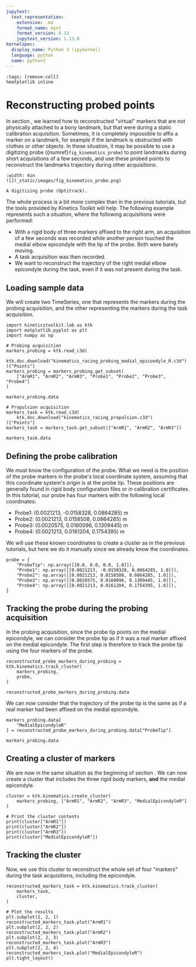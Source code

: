 ```yaml
---
jupytext:
  text_representation:
    extension: .md
    format_name: myst
    format_version: 0.13
    jupytext_version: 1.13.8
kernelspec:
  display_name: Python 3 (ipykernel)
  language: python
  name: python3
---
```


```{code-cell} ipython3
:tags: [remove-cell]
%matplotlib inline
```

# Reconstructing probed points

In section [](kinematics_reconstructing_removed_markers.md), we learned how to reconstructed "virtual" markers that are not physically attached to a bony landmark, but that were during a static calibration acquisition. Sometimes, it is completely impossible to affix a marker on a landmark, for example if the landmark is obstructed with clothes or other objects. In these situation, it may be possible to use a digitizing probe ({numref}`fig_kinematics_probe`) to point landmarks during short acquisitions of a few seconds, and use these probed points to reconstruct the landmarks trajectory during other acquisitions.

```{figure-md} fig_kinematics_probe
:width: 4in
![](_static/images/fig_kinematics_probe.png)

A digitizing probe (Optitrack).
```


The whole process is a bit more complex than in the previous tutorials, but the tools provided by Kinetics Toolkit will help. The following example represents such a situation, where the following acquisitions were performed:
- With a rigid body of three markers affixed to the right arm, an acquisition of a few seconds was recorded while another person touched the medial elbow epicondyle with the tip of the probe. Both were barely moving.
- A task acquisition was then recorded.
- We want to reconstruct the trajectory of the right medial elbow epicondyle during the task, even if it was not present during the task.

## Loading sample data

We will create two TimeSeries, one that represents the markers during the probing acquisition, and the other representing the markers during the task acquisition.

```{code-cell} ipython3
import kineticstoolkit.lab as ktk
import matplotlib.pyplot as plt
import numpy as np

# Probing acquisition
markers_probing = ktk.read_c3d(
    ktk.doc.download("kinematics_racing_probing_medial_epicondyle_R.c3d")
)["Points"]
markers_probing = markers_probing.get_subset(
    ["ArmR1", "ArmR2", "ArmR3", "Probe1", "Probe2", "Probe3", "Probe4"]
)

markers_probing.data
```

```{code-cell} ipython3
# Propulsion acquisition
markers_task = ktk.read_c3d(
    ktk.doc.download("kinematics_racing_propulsion.c3d")
)["Points"]
markers_task = markers_task.get_subset(["ArmR1", "ArmR2", "ArmR3"])

markers_task.data
```

## Defining the probe calibration

We must know the configuration of the probe. What we need is the position of the probe markers in the probe's local coordinate system, assuming that this coordinate system's origin is at the probe tip. These positions are generally found in rigid body configuration files or in calibration certificates. In this tutorial, our probe has four markers with the following local coordinates:

- Probe1: (0.0021213, -0.0158328, 0.0864285) m
- Probe2: (0.0021213, 0.0158508, 0.0864285) m
- Probe3: (0.0020575, 0.0160096, 0.1309445) m
- Probe4: (0.0021213, 0.0161204, 0.1754395) m

We will use these known coordinates to create a cluster as in the previous tutorials, but here we do it manually since we already know the coordinates.

```{code-cell} ipython3
probe = {
    "ProbeTip": np.array([[0.0, 0.0, 0.0, 1.0]]),
    "Probe1": np.array([[0.0021213, -0.0158328, 0.0864285, 1.0]]),
    "Probe2": np.array([[0.0021213, 0.0158508, 0.0864285, 1.0]]),
    "Probe3": np.array([[0.0020575, 0.0160096, 0.1309445, 1.0]]),
    "Probe4": np.array([[0.0021213, 0.0161204, 0.1754395, 1.0]]),
}
```

## Tracking the probe during the probing acquisition

In the probing acquisition, since the probe tip points on the medial epicondyle, we can consider the probe tip as if it was a real marker affixed on the medial epicondyle. The first step is therefore to track the probe tip using the four markers of the probe.

```{code-cell} ipython3
reconstructed_probe_markers_during_probing = ktk.kinematics.track_cluster(
    markers_probing,
    probe,
)

reconstructed_probe_markers_during_probing.data
```

We can now consider that the trajectory of the probe tip is the same as if a real marker had been affixed on the medial epicondyle.

```{code-cell} ipython3
markers_probing.data[
    "MedialEpicondyleR"
] = reconstructed_probe_markers_during_probing.data["ProbeTip"]

markers_probing.data
```

## Creating a cluster of markers

We are now in the same situation as the beginning of section [](kinematics_reconstructing_removed_markers.md). We can now create a cluster that includes the three rigid body markers, **and** the medial epicondyle.

```{code-cell} ipython3
cluster = ktk.kinematics.create_cluster(
    markers_probing, ["ArmR1", "ArmR2", "ArmR3", "MedialEpicondyleR"]
)

# Print the cluster contents
print(cluster["ArmR1"])
print(cluster["ArmR2"])
print(cluster["ArmR3"])
print(cluster["MedialEpicondyleR"])
```

## Tracking the cluster

Now, we use this cluster to reconstruct the whole set of four "markers" during the task acquisitions, including the epicondyle.

```{code-cell} ipython3
reconstructed_markers_task = ktk.kinematics.track_cluster(
    markers_task,
    cluster,
)

# Plot the results
plt.subplot(2, 2, 1)
reconstructed_markers_task.plot("ArmR1")
plt.subplot(2, 2, 2)
reconstructed_markers_task.plot("ArmR2")
plt.subplot(2, 2, 3)
reconstructed_markers_task.plot("ArmR3")
plt.subplot(2, 2, 4)
reconstructed_markers_task.plot("MedialEpicondyleR")
plt.tight_layout()
```
